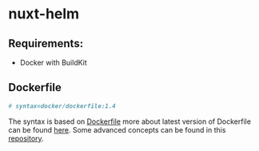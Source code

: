 # nuxt-helm

## Requirements:
- Docker with BuildKit

## Dockerfile

```Dockerfile
# syntax=docker/dockerfile:1.4
```

The syntax is based on [Dockerfile](https://docs.docker.com/engine/reference/builder/#syntax) more 
about latest version of Dockerfile can be found [here](https://hub.docker.com/r/docker/dockerfile).
Some advanced concepts can be found in this [repository](https://github.com/docker/build-push-action/tree/master/docs/advanced).
